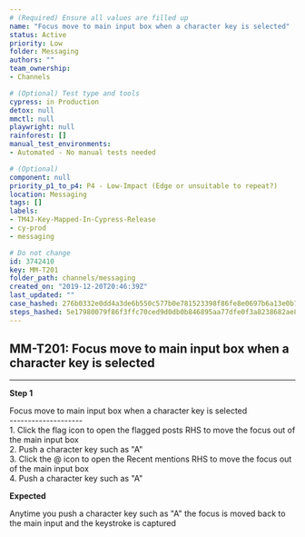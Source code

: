 ```yaml
---
# (Required) Ensure all values are filled up
name: "Focus move to main input box when a character key is selected"
status: Active
priority: Low
folder: Messaging
authors: ""
team_ownership: 
- Channels

# (Optional) Test type and tools
cypress: in Production
detox: null
mmctl: null
playwright: null
rainforest: []
manual_test_environments: 
- Automated - No manual tests needed

# (Optional)
component: null
priority_p1_to_p4: P4 - Low-Impact (Edge or unsuitable to repeat?)
location: Messaging
tags: []
labels: 
- TM4J-Key-Mapped-In-Cypress-Release
- cy-prod
- messaging

# Do not change
id: 3742410
key: MM-T201
folder_path: channels/messaging
created_on: "2019-12-20T20:46:39Z"
last_updated: ""
case_hashed: 276b0332e0dd4a3de6b550c577b0e781523398f86fe8e0697b6a13e0b7058eeaa36ecf0de84ef9b6a369172e46cba325
steps_hashed: 5e17980079f86f3ffc70ced9d0db0b846895aa77dfe0f3a8238682ae8305fb2bcf33b5b7570ca1275fa123104d84777b
---
```


## MM-T201: Focus move to main input box when a character key is selected

---

**Step 1**

Focus move to main input box when a character key is selected\
\--------------------\
1\. Click the flag icon to open the flagged posts RHS to move the focus out of the main input box\
2\. Push a character key such as "A"\
3\. Click the @ icon to open the Recent mentions RHS to move the focus out of the main input box\
4\. Push a character key such as "A"

**Expected**

Anytime you push a character key such as "A" the focus is moved back to the main input and the keystroke is captured
